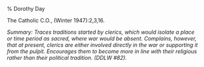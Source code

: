 % Dorothy Day

The Catholic C.O., (Winter 1947):2,3,16.

*Summary: Traces traditions started by clerics, which would isolate a
place or time period as sacred, where war would be absent. Complains,
however, that at present, clerics are either involved directly in the
war or supporting it from the pulpit. Encourages them to become more in
line with their religious rather than their political tradition. (DDLW
\#82).*


